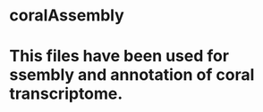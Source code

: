 coralAssembly
=============
This files have been used for ssembly and annotation of coral transcriptome.
==============


